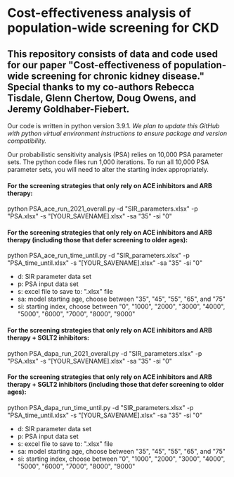 # Cost-effectiveness analysis of population-wide screening for CKD 

## This repository consists of data and code used for our paper "Cost-effectiveness of population-wide screening for chronic kidney disease." Special thanks to my co-authors Rebecca Tisdale, Glenn Chertow, Doug Owens, and Jeremy Goldhaber-Fiebert.

Our code is written in python version 3.9.1. *We plan to update this GitHub with python virtual environment instructions to ensure package and version compatibility.*

Our probabilistic sensitivity analysis (PSA) relies on 10,000 PSA parameter sets. The python code files run 1,000 iterations. To run all 10,000 PSA parameter sets, you will need to alter the starting index appropriately. 

#### For the screening strategies that only rely on ACE inhibitors and ARB therapy: 

python PSA_ace_run_2021_overall.py -d "SIR_parameters.xlsx" -p "PSA.xlsx" -s "[YOUR_SAVENAME].xlsx" -sa "35" -si "0"

#### For the screening strategies that only rely on ACE inhibitors and ARB therapy (including those that defer screening to older ages): 

python PSA_ace_run_time_until.py -d "SIR_parameters.xlsx" -p "PSA_time_until.xlsx" -s "[YOUR_SAVENAME].xlsx" -sa "35" -si "0"

- d: SIR parameter data set 
- p: PSA input data set 
- s: excel file to save to: ".xlsx" file 
- sa: model starting age, choose between "35", "45", "55", "65", and "75" 
- si: starting index, choose between "0", "1000", "2000", "3000", "4000", "5000", "6000", "7000", "8000", "9000"

#### For the screening strategies that only rely on ACE inhibitors and ARB therapy + SGLT2 inhibitors: 

python PSA_dapa_run_2021_overall.py -d "SIR_parameters.xlsx" -p "PSA.xlsx" -s "[YOUR_SAVENAME].xlsx" -sa "35" -si "0"

#### For the screening strategies that only rely on ACE inhibitors and ARB therapy + SGLT2 inhibitors (including those that defer screening to older ages): 

python PSA_dapa_run_time_until.py -d "SIR_parameters.xlsx" -p "PSA_time_until.xlsx" -s "[YOUR_SAVENAME].xlsx" -sa "35" -si "0"

- d: SIR parameter data set 
- p: PSA input data set 
- s: excel file to save to: ".xlsx" file 
- sa: model starting age, choose between "35", "45", "55", "65", and "75" 
- si: starting index, choose between "0", "1000", "2000", "3000", "4000", "5000", "6000", "7000", "8000", "9000"
